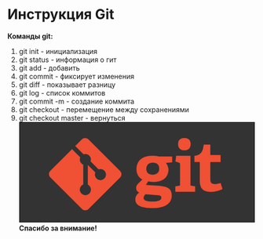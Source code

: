 # Инструкция Git
**Команды git:**

1. git init - инициализация
2. git status - информация о гит
3. git add - добавить
4. git commit - фиксирует изменения
5. git diff - показывает разницу
6. git log - список коммитов
7. git commit -m - создание коммита
8. git checkout - перемещение между сохранениями
9. git checkout master - вернуться
![giizobr](git.png)
**Спасибо за внимание!**